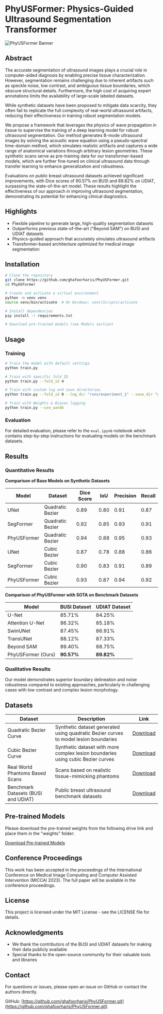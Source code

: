 # PhyUSFormer: Physics-Guided Ultrasound Segmentation Transformer

![PhyUSFormer Banner](https://img.shields.io/badge/PhyUSFormer-Ultrasound%20Segmentation-blue)

## Abstract

The accurate segmentation of ultrasound images plays a crucial role in computer-aided diagnosis by enabling precise tissue characterization. However, segmentation remains challenging due to inherent artifacts such as speckle noise, low contrast, and ambiguous tissue boundaries, which obscure structural details. Furthermore, the high cost of acquiring expert annotations limits the availability of large-scale labeled datasets. 

While synthetic datasets have been proposed to mitigate data scarcity, they often fail to replicate the full complexity of real-world ultrasound artifacts, reducing their effectiveness in training robust segmentation models. 

We propose a framework that leverages the physics of wave propagation in tissue to supervise the training of a deep learning model for robust ultrasound segmentation. Our method generates B-mode ultrasound images by solving the acoustic wave equation using a pseudo-spectral time-domain method, which simulates realistic artifacts and captures a wide range of anatomical variations through arbitrary lesion geometries. These synthetic scans serve as pre-training data for our transformer-based models, which are further fine-tuned on clinical ultrasound data through transfer learning to enhance generalization and robustness. 

Evaluations on public breast ultrasound datasets achieved significant improvements, with Dice scores of 90.57% on BUSI and 89.82% on UDIAT, surpassing the state-of-the-art model. These results highlight the effectiveness of our approach in improving ultrasound segmentation, demonstrating its potential for enhancing clinical diagnostics.

## Highlights

- Flexible pipeline to generate large, high-quality segmentation datasets
- Outperforms previous state-of-the-art ("Beyond SAM") on BUSI and UDIAT datasets
- Physics-guided approach that accurately simulates ultrasound artifacts
- Transformer-based architecture optimized for medical image segmentation

## Installation

```bash
# Clone the repository
git clone https://github.com/ghafoorharis/PhyUSFormer.git
cd PhyUSFormer

# Create and activate a virtual environment
python -m venv venv
source venv/bin/activate  # On Windows: venv\Scripts\activate

# Install dependencies
pip install -r requirements.txt

# Download pre-trained models (see Models section)
```

## Usage

### Training

```bash
# Train the model with default settings
python train.py

# Train with specific fold ID
python train.py --fold_id 4

# Train with custom log and save directories
python train.py --fold_id 0 --log_dir "runs/experiment_1" --save_dir "weights/experiment_1"

# Train with Weights & Biases logging
python train.py --use_wandb
```

### Evaluation

For detailed evaluation, please refer to the `eval.ipynb` notebook which contains step-by-step instructions for evaluating models on the benchmark datasets.

## Results

### Quantitative Results

**Comparison of Base Models on Synthetic Datasets**

| Model | Dataset | Dice Score | IoU | Precision | Recall |
|-------|---------|------------|-----|-----------|--------|
| UNet  | Quadratic Bezier | 0.89 | 0.80 | 0.91 | 0.87 |
| SegFormer | Quadratic Bezier | 0.92 | 0.85 | 0.93 | 0.91 |
| PhyUSFormer | Quadratic Bezier | 0.94 | 0.88 | 0.95 | 0.93 |
| UNet  | Cubic Bezier | 0.87 | 0.78 | 0.88 | 0.86 |
| SegFormer | Cubic Bezier | 0.90 | 0.83 | 0.91 | 0.89 |
| PhyUSFormer | Cubic Bezier | 0.93 | 0.87 | 0.94 | 0.92 |

**Comparison of PhyUSFormer with SOTA on Benchmark Datasets**

| Model | BUSI Dataset | UDIAT Dataset |
|-------|--------------|---------------|
| U-Net | 85.71% | 84.25% |
| Attention U-Net | 86.32% | 85.18% |
| SwinUNet | 87.45% | 86.91% |
| TransUNet | 88.12% | 87.33% |
| Beyond SAM | 89.40% | 88.75% |
| PhyUSFormer (Ours) | **90.57%** | **89.82%** |

### Qualitative Results

Our model demonstrates superior boundary delineation and noise robustness compared to existing approaches, particularly in challenging cases with low contrast and complex lesion morphology.

## Datasets

| Dataset | Description | Link |
|---------|-------------|------|
| Quadratic Bezier Curve | Synthetic dataset generated using quadratic Bezier curves to model lesion boundaries | [Download](https://drive.google.com/drive/folders/19xJpTnRzEUu9yBBdiZBxpWI5ljccu5bb?usp=sharing) |
| Cubic Bezier Curve | Synthetic dataset with more complex lesion boundaries using cubic Bezier curves | [Download](https://drive.google.com/drive/folders/19xJpTnRzEUu9yBBdiZBxpWI5ljccu5bb?usp=sharing) |
| Real World Phantoms Based Scans | Scans based on realistic tissue-mimicking phantoms | [Download](https://drive.google.com/drive/folders/19xJpTnRzEUu9yBBdiZBxpWI5ljccu5bb?usp=sharing) |
| Benchmark Datasets (BUSI and UDIAT) | Public breast ultrasound benchmark datasets | [Download](https://drive.google.com/drive/folders/19xJpTnRzEUu9yBBdiZBxpWI5ljccu5bb?usp=sharing) |

## Pre-trained Models

Please download the pre-trained weights from the following drive link and place them in the "weights" folder:

[Download Pre-trained Models](https://drive.google.com/drive/folders/1D-YaHevYGR69wwR0UMNLFRCibDtuWT7H?usp=sharing)

## Conference Proceedings

This work has been accepted in the proceedings of the International Conference on Medical Image Computing and Computer Assisted Intervention (MICCAI 2023). The full paper will be available in the conference proceedings.

## License

This project is licensed under the MIT License - see the LICENSE file for details.

## Acknowledgments

- We thank the contributors of the BUSI and UDIAT datasets for making their data publicly available
- Special thanks to the open-source community for their valuable tools and libraries

## Contact

For questions or issues, please open an issue on GitHub or contact the authors directly.

GitHub: [https://github.com/ghafoorharis/PhyUSFormer.git](https://github.com/ghafoorharis/PhyUSFormer.git)


